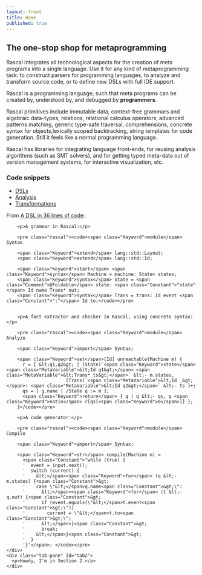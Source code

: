 ```yaml
---
layout: front
title: Home
published: true
---
```


## The one-stop shop for metaprogramming

<p class="lead"> 
Rascal integrates all technological aspects for the creation of meta programs
into a single language.  Use it for any kind of metaprogramming task: to
construct parsers for programming languages, to analyze and transform source
code, or to define new DSLs with full IDE support.
</p>

<p class="lead"> 
Rascal is a programming language; such that meta programs
can be created by, understood by, and debugged by <strong>programmers</strong>.
</p>

<p class="lead"> 
Rascal primitives include immutable data, context-free grammars and algebraic data-types, relations, relational calculus operators,
advanced patterns matching, generic type-safe traversal, comprehensions, concrete syntax for objects,lexically scoped backtracking,
string templates for code generation. Still it feels like a normal programming language.
</p>

<p class="lead"> 
Rascal has libraries for integrating language front-ends, for reusing analysis
algorithms (such as SMT solvers), and for getting typed meta-data out of
version management systems, for interactive visualization, etc.  
</p>

### Code snippets

<div class="tabbable"> 
  <ul class="nav nav-tabs">
    <li class="active"><a href="#DSLs" data-toggle="tab">DSLs</a></li>
    <li><a href="#Analysis" data-toggle="tab">Analysis</a></li>
    <li><a href="#Transformations" data-toggle="tab">Transformations</a></li>
  </ul>
  <div class="tab-content">
    <div class="tab-pane active" id="DSLs">
		<p>
		From <a href="/dsl-in-36-lines-of-code/">A DSL in 36 lines of code</a>:
		</p>

		<p>A grammar in Rascal:</p>

		<pre class="rascal"><code><span class="Keyword">module</span> Syntax

		<span class="Keyword">extend</span> lang::std::Layout;
		<span class="Keyword">extend</span> lang::std::Id;

		<span class="Keyword">start</span> <span class="Keyword">syntax</span> Machine = machine: State+ states;
		<span class="Keyword">syntax</span> State = <span class="Comment">@Foldable</span> state: <span class="Constant">"state"</span> Id name Trans* out;
		<span class="Keyword">syntax</span> Trans = trans: Id event <span class="Constant">":"</span> Id to;</code></pre>


		<p>A fact extractor and checker in Rascal, using concrete syntax:</p>

		<pre class="rascal"><code><span class="Keyword">module</span> Analyze

		<span class="Keyword">import</span> Syntax;

		<span class="Keyword">set</span>[Id] unreachable(Machine m) {
		  r = { &lt;q1,q2&gt; | (State)`<span class="Keyword">state</span> <span class="MetaVariable">&lt;Id q1&gt;</span> <span class="MetaVariable">&lt;Trans* ts&gt;</span>` &lt;- m.states, 
						  (Trans)`<span class="MetaVariable">&lt;Id _&gt;</span>: <span class="MetaVariable">&lt;Id q2&gt;</span>` &lt;- ts }+;
		  qs = [ q.name | /State q := m ];
		  <span class="Keyword">return</span> { q | q &lt;- qs, q <span class="Keyword">notin</span> r[qs[<span class="Keyword">0</span>]] };
		}</code></pre>

		<p>A code generator:</p>

		<pre class="rascal"><code><span class="Keyword">module</span> Compile

		<span class="Keyword">import</span> Syntax;

		<span class="Keyword">str</span> compile(Machine m) =
		  <span class="Constant">"while (true) {
		  '  event = input.next();
		  '  switch (current) { 
		  '    &lt;</span><span class="Keyword">for</span> (q &lt;- m.states) {<span class="Constant">&gt;
		  '    case \"&lt;</span>q.name<span class="Constant">&gt;\":
		  '      &lt;</span><span class="Keyword">for</span> (t &lt;- q.out) {<span class="Constant">&gt;
		  '      if (event.equals(\"&lt;</span>t.event<span class="Constant">&gt;\"))
		  '        current = \"&lt;</span>t.to<span class="Constant">&gt;\";
		  '      &lt;</span>}<span class="Constant">&gt;
		  '      break;
		  '    &lt;</span>}<span class="Constant">&gt;
		  '  }
		  '}"</span>; </code></pre>
    </div>
    <div class="tab-pane" id="tab2">
      <p>Howdy, I'm in Section 2.</p>
    </div>
  </div>
</div>

